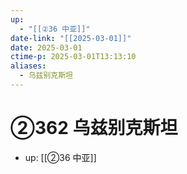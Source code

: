 ```yaml
---
up:
  - "[[②36 中亚]]"
date-link: "[[2025-03-01]]"
date: 2025-03-01
ctime-p: 2025-03-01T13:13:10
aliases:
  - 乌兹别克斯坦
---
```


# ②362 乌兹别克斯坦

- up: [[②36 中亚]]
